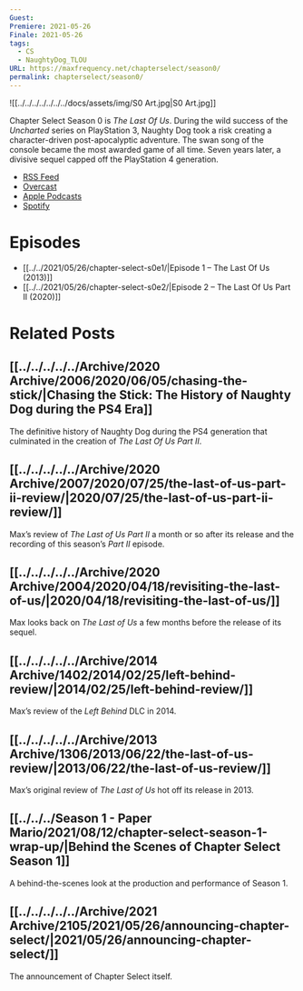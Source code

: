 ```yaml
---
Guest: 
Premiere: 2021-05-26
Finale: 2021-05-26
tags:
  - CS
  - NaughtyDog_TLOU
URL: https://maxfrequency.net/chapterselect/season0/
permalink: chapterselect/season0/
---
```

![[../../../../../../../docs/assets/img/S0 Art.jpg|S0 Art.jpg]]

Chapter Select Season 0 is *The Last Of Us*. During the wild success of the *Uncharted* series on PlayStation 3, Naughty Dog took a risk creating a character-driven post-apocalyptic adventure. The swan song of the console became the most awarded game of all time. Seven years later, a divisive sequel capped off the PlayStation 4 generation.

- [RSS Feed](https://chapterselectpod.libsyn.com/rss)
- [Overcast](https://overcast.fm/itunes1568777352/chapter-select)
- [Apple Podcasts](https://podcasts.apple.com/us/podcast/chapter-select/id1568777352)
- [Spotify](https://open.spotify.com/show/4f1TLZXbwtSX7uHROe9KlS)
# Episodes

- [[../../2021/05/26/chapter-select-s0e1/|Episode 1 – The Last Of Us (2013)]]
- [[../../2021/05/26/chapter-select-s0e2/|Episode 2 – The Last Of Us Part II (2020)]]
# Related Posts
## [[../../../../../Archive/2020 Archive/2006/2020/06/05/chasing-the-stick/|Chasing the Stick: The History of Naughty Dog during the PS4 Era]]

The definitive history of Naughty Dog during the PS4 generation that culminated in the creation of *The Last Of Us Part II*.
## [[../../../../../Archive/2020 Archive/2007/2020/07/25/the-last-of-us-part-ii-review/|2020/07/25/the-last-of-us-part-ii-review/]]

Max’s review of *The Last of Us Part II* a month or so after its release and the recording of this season’s *Part II* episode.
## [[../../../../../Archive/2020 Archive/2004/2020/04/18/revisiting-the-last-of-us/|2020/04/18/revisiting-the-last-of-us/]]

Max looks back on *The Last of Us* a few months before the release of its sequel.
## [[../../../../../Archive/2014 Archive/1402/2014/02/25/left-behind-review/|2014/02/25/left-behind-review/]]

Max’s review of the *Left Behind* DLC in 2014.
## [[../../../../../Archive/2013 Archive/1306/2013/06/22/the-last-of-us-review/|2013/06/22/the-last-of-us-review/]]

Max’s original review of *The Last of Us* hot off its release in 2013.
## [[../../../Season 1 - Paper Mario/2021/08/12/chapter-select-season-1-wrap-up/|Behind the Scenes of Chapter Select Season 1]]

A behind-the-scenes look at the production and performance of Season 1.
## [[../../../../../Archive/2021 Archive/2105/2021/05/26/announcing-chapter-select/|2021/05/26/announcing-chapter-select/]]

The announcement of Chapter Select itself.